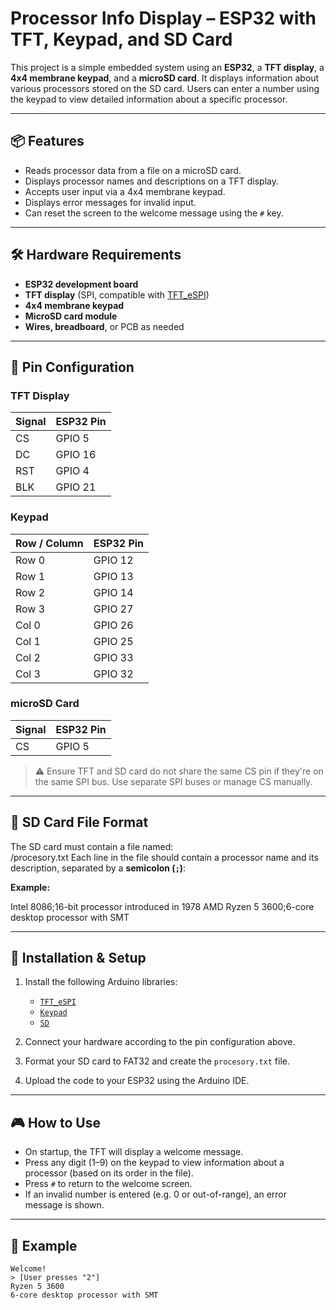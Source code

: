 # Processor Info Display – ESP32 with TFT, Keypad, and SD Card

This project is a simple embedded system using an **ESP32**, a **TFT display**, a **4x4 membrane keypad**, and a **microSD card**. It displays information about various processors stored on the SD card. Users can enter a number using the keypad to view detailed information about a specific processor.

---

## 📦 Features

- Reads processor data from a file on a microSD card.
- Displays processor names and descriptions on a TFT display.
- Accepts user input via a 4x4 membrane keypad.
- Displays error messages for invalid input.
- Can reset the screen to the welcome message using the `#` key.

---

## 🛠️ Hardware Requirements

- **ESP32 development board**
- **TFT display** (SPI, compatible with [TFT_eSPI](https://github.com/Bodmer/TFT_eSPI))
- **4x4 membrane keypad**
- **MicroSD card module**
- **Wires, breadboard**, or PCB as needed

---

## 🔌 Pin Configuration

### TFT Display
| Signal | ESP32 Pin |
|--------|-----------|
| CS     | GPIO 5    |
| DC     | GPIO 16   |
| RST    | GPIO 4    |
| BLK    | GPIO 21   |

### Keypad
| Row / Column | ESP32 Pin |
|--------------|-----------|
| Row 0        | GPIO 12   |
| Row 1        | GPIO 13   |
| Row 2        | GPIO 14   |
| Row 3        | GPIO 27   |
| Col 0        | GPIO 26   |
| Col 1        | GPIO 25   |
| Col 2        | GPIO 33   |
| Col 3        | GPIO 32   |

### microSD Card
| Signal | ESP32 Pin |
|--------|-----------|
| CS     | GPIO 5    |

> ⚠️ Ensure TFT and SD card do not share the same CS pin if they're on the same SPI bus. Use separate SPI buses or manage CS manually.

---

## 📂 SD Card File Format

The SD card must contain a file named:  
/procesory.txt
Each line in the file should contain a processor name and its description, separated by a **semicolon (`;`)**:

**Example:**

Intel 8086;16-bit processor introduced in 1978
AMD Ryzen 5 3600;6-core desktop processor with SMT

---

## 🔧 Installation & Setup

1. Install the following Arduino libraries:
   - [`TFT_eSPI`](https://github.com/Bodmer/TFT_eSPI)
   - [`Keypad`](https://www.arduino.cc/reference/en/libraries/keypad/)
   - [`SD`](https://www.arduino.cc/en/Reference/SD)

2. Connect your hardware according to the pin configuration above.

3. Format your SD card to FAT32 and create the `procesory.txt` file.

4. Upload the code to your ESP32 using the Arduino IDE.

---

## 🎮 How to Use

- On startup, the TFT will display a welcome message.
- Press any digit (1–9) on the keypad to view information about a processor (based on its order in the file).
- Press `#` to return to the welcome screen.
- If an invalid number is entered (e.g. 0 or out-of-range), an error message is shown.

---

## 📸 Example

```plaintext
Welcome!
> [User presses "2"]
Ryzen 5 3600
6-core desktop processor with SMT
